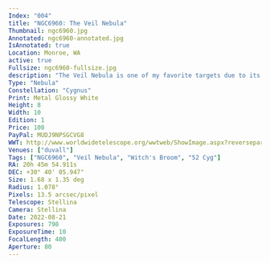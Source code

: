 ```yaml
---
Index: "004"
title: "NGC6960: The Veil Nebula"
Thumbnail: ngc6960.jpg
Annotated: ngc6960-annotated.jpg
IsAnnotated: true
Location: Monroe, WA
active: true
Fullsize: ngc6960-fullsize.jpg
description: "The Veil Nebula is one of my favorite targets due to its beauty and detail. The different gases of Hydrogen and Oxygen emit wispy filaments of blue and red that appear intertwined. A brilliant star, 52 Cyg, tries to steal the show from its perch on the peak of the veil. Also known as the Witch's Broom, the Veil is only a small part of a much larger structure called the Cygnus Loop, the aftermath of a supernova estimated to have been visible from Earth 10,000 years ago." 
Type: "Nebula"
Constellation: "Cygnus"
Print: Metal Glossy White
Height: 8
Width: 10
Edition: 1
Price: 100
PayPal: MUDJ9NPSGCVG8
WWT: http://www.worldwidetelescope.org/wwtweb/ShowImage.aspx?reverseparity=False&scale=13.462434&name=ngc6960.jpg&imageurl=https://nova.astrometry.net/image/14003713&credits=Astrometry.net+User+(All+Rights+Reserved)&creditsUrl=&ra=310.975579&dec=30.871868&x=129.0&y=262.8&rotation=65.92&thumb=https://nova.astrometry.net/image/14003713
Venues: ["duvall"]
Tags: ["NGC6960", "Veil Nebula", "Witch's Broom", "52 Cyg"]
RA: 20h 45m 54.911s
DEC: +30° 40' 05.947"
Size: 1.68 x 1.35 deg
Radius: 1.078°
Pixels: 13.5 arcsec/pixel
Telescope: Stellina
Camera: Stellina
Date: 2022-08-21
Exposures: 798
ExposureTime: 10
FocalLength: 400
Aperture: 80
---
```

